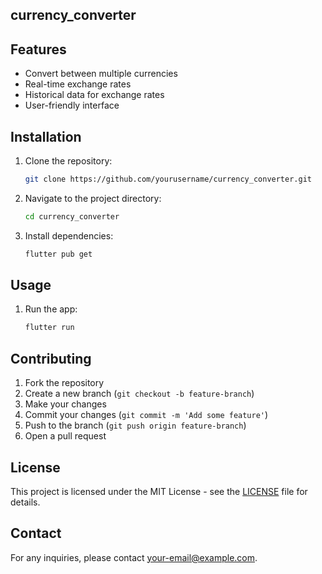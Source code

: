 ## currency_converter


## Features

- Convert between multiple currencies
- Real-time exchange rates
- Historical data for exchange rates
- User-friendly interface

## Installation

1. Clone the repository:
    ```sh
    git clone https://github.com/yourusername/currency_converter.git
    ```
2. Navigate to the project directory:
    ```sh
    cd currency_converter
    ```
3. Install dependencies:
    ```sh
    flutter pub get
    ```

## Usage

1. Run the app:
    ```sh
    flutter run
    ```

## Contributing

1. Fork the repository
2. Create a new branch (`git checkout -b feature-branch`)
3. Make your changes
4. Commit your changes (`git commit -m 'Add some feature'`)
5. Push to the branch (`git push origin feature-branch`)
6. Open a pull request

## License

This project is licensed under the MIT License - see the [LICENSE](LICENSE) file for details.

## Contact

For any inquiries, please contact [your-email@example.com](mailto:your-email@example.com).